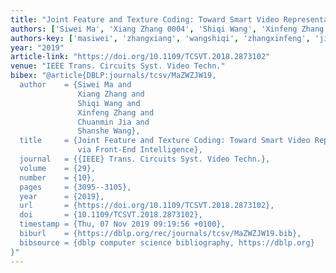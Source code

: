 ```yaml
---
title: "Joint Feature and Texture Coding: Toward Smart Video Representation via Front-End Intelligence"
authors: ['Siwei Ma', 'Xiang Zhang 0004', 'Shiqi Wang', 'Xinfeng Zhang', 'Chuanmin Jia', 'Shanshe Wang']
authors-key: ['masiwei', 'zhangxiang', 'wangshiqi', 'zhangxinfeng', 'jiachuanmin', 'wangshanshe']
year: "2019"
article-link: "https://doi.org/10.1109/TCSVT.2018.2873102"
venue: "IEEE Trans. Circuits Syst. Video Techn."
bibex: "@article{DBLP:journals/tcsv/MaZWZJW19,
  author    = {Siwei Ma and
               Xiang Zhang and
               Shiqi Wang and
               Xinfeng Zhang and
               Chuanmin Jia and
               Shanshe Wang},
  title     = {Joint Feature and Texture Coding: Toward Smart Video Representation
               via Front-End Intelligence},
  journal   = {{IEEE} Trans. Circuits Syst. Video Techn.},
  volume    = {29},
  number    = {10},
  pages     = {3095--3105},
  year      = {2019},
  url       = {https://doi.org/10.1109/TCSVT.2018.2873102},
  doi       = {10.1109/TCSVT.2018.2873102},
  timestamp = {Thu, 07 Nov 2019 09:19:56 +0100},
  biburl    = {https://dblp.org/rec/journals/tcsv/MaZWZJW19.bib},
  bibsource = {dblp computer science bibliography, https://dblp.org}
}"
---
```

